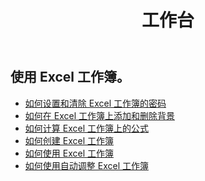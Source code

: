 ﻿---
title: 工作台
second_title: Aspose.Cells Cloud Documen
type: docs
url: /zh/workbook/
aliases: [/working-with-workbook/]
keywords: Working with workbook on an Excel file
description: Aspose.Cells Cloud REST API 支持在 Excel 文件上使用工作簿。 SDK支持多种开发语言。它们包括 Android、C#、Go、Java、NodeJS、Perl、PHP、Python、Ruby 和 swift
weight: 100
---
## 使用 Excel 工作簿。

- [如何设置和清除 Excel 工作簿的密码](/cells/zh/workbook/password/)
- [如何在 Excel 工作簿上添加和删除背景](/cells/zh/workbook/background/)
- [如何计算 Excel 工作簿上的公式](/cells/zh/workbook/calculate-all-formulas/)
- [如何创建 Excel 工作簿](/cells/zh/workbook/create/)
- [如何使用 Excel 工作簿](/cells/zh/workbook/get/)
- [如何使用自动调整 Excel 工作簿](/cells/zh/workbook/autofit/)
